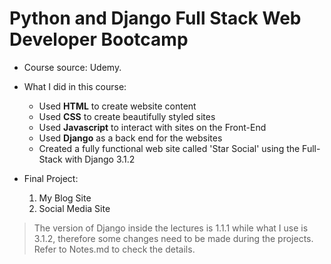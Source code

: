 # Python and Django Full Stack Web Developer Bootcamp

* Course source: Udemy.

* What I did in this course:

  * Used **HTML** to create website content
  * Used **CSS** to create beautifully styled sites
  * Used **Javascript** to interact with sites on the Front-End
  * Used **Django** as a back end for the websites
  * Created a fully functional web site called 'Star Social' using the Full-Stack with Django 3.1.2
  
* Final Project:

  1. My Blog Site
  2. Social Media Site


> The version of Django inside the lectures is 1.1.1 while what I use is 3.1.2, therefore some changes need to be made during the projects. Refer to Notes.md to check the details.
